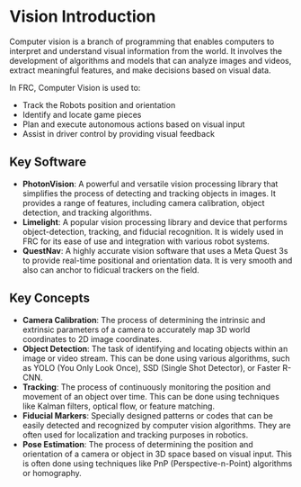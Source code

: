# Vision Introduction

Computer vision is a branch of programming that enables computers to interpret and understand visual information from the world. It involves the development of algorithms and models that can analyze images and videos, extract meaningful features, and make decisions based on visual data.

In FRC, Computer Vision is used to:
- Track the Robots position and orientation
- Identify and locate game pieces
- Plan and execute autonomous actions based on visual input
- Assist in driver control by providing visual feedback

## Key Software

- **PhotonVision**: A powerful and versatile vision processing library that simplifies the process of detecting and tracking objects in images. It provides a range of features, including camera calibration, object detection, and tracking algorithms.
- **Limelight**: A popular vision processing library and device that performs object-detection, tracking, and fiducial recognition. It is widely used in FRC for its ease of use and integration with various robot systems.
- **QuestNav**: A highly accurate vision software that uses a Meta Quest 3s to provide real-time positional and orientation data. It is very smooth and also can anchor to fidicual trackers on the field.

## Key Concepts
- **Camera Calibration**: The process of determining the intrinsic and extrinsic parameters of a camera to accurately map 3D world coordinates to 2D image coordinates.
- **Object Detection**: The task of identifying and locating objects within an image or video stream. This can be done using various algorithms, such as YOLO (You Only Look Once), SSD (Single Shot Detector), or Faster R-CNN.
- **Tracking**: The process of continuously monitoring the position and movement of an object over time. This can be done using techniques like Kalman filters, optical flow, or feature matching.
- **Fiducial Markers**: Specially designed patterns or codes that can be easily detected and recognized by computer vision algorithms. They are often used for localization and tracking purposes in robotics.
- **Pose Estimation**: The process of determining the position and orientation of a camera or object in 3D space based on visual input. This is often done using techniques like PnP (Perspective-n-Point) algorithms or homography.